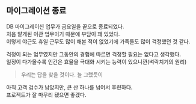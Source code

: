 ## 마이그레이션 종료

DB 마이그레이션 업무가 금요일을 끝으로 종료되었다.  
처음 맡게된 이관 업무이기 때문에 부담이 꽤 있었다.  
이렇게 야근도 휴일 근무도 많이 해본 적이 없었기에 가족들도 많이 걱정했던 것 같다.  

걱정이 되는 업무였지만 그동안의 경험에 따르면 걱정할 필요는 없다고 생각했다.  
일정이 다가올수록 인간은 효율을 극대화 시키는 능력이 있으니깐(벼락치기의 원리)  

> 우리는 답을 찾을 것이다. 늘 그랬듯이

아직 고객 검수가 남았지만, 큰 산 하나를 넘어서 후련하다.  
프로젝트가 잘 마무리 됐으면 좋겠다.